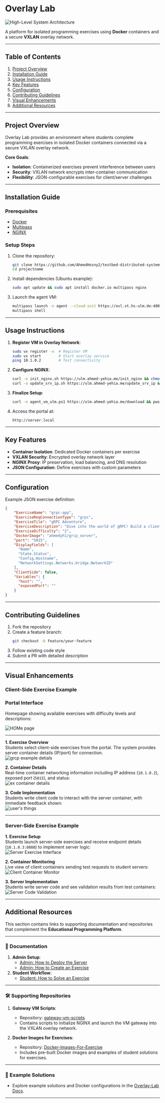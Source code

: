 # Overlay Lab  

![High-Level System Architecture](https://github.com/user-attachments/assets/7cc186c5-feec-4022-bf1a-f049cead6004)  

A platform for isolated programming exercises using **Docker** containers and a secure **VXLAN** overlay network.  

---

## Table of Contents  
1. [Project Overview](#project-overview)  
2. [Installation Guide](#installation-guide)  
3. [Usage Instructions](#usage-instructions)  
4. [Key Features](#key-features)  
5. [Configuration](#configuration)  
6. [Contributing Guidelines](#contributing-guidelines)  
7. [Visual Enhancements](#visual-enhancements)
8. [Additional Resources](#Additional-Resources)

---

## Project Overview  
Overlay Lab provides an environment where students complete programming exercises in isolated Docker containers connected via a secure VXLAN overlay network.  

**Core Goals**:  
- **Isolation**: Containerized exercises prevent interference between users  
- **Security**: VXLAN network encrypts inter-container communication  
- **Flexibility**: JSON-configurable exercises for client/server challenges  

---

## Installation Guide  

### Prerequisites  
- [Docker](https://www.docker.com/get-started)  
- [Multipass](https://multipass.run/)  
- [NGINX](https://www.nginx.com/)  

### Setup Steps  
1. Clone the repository:  
   ```bash
   git clone https://github.com/AhmedHosny2/testbed-distributed-system.git
   cd projectname
   ```  

2. Install dependencies (Ubuntu example):  
   ```bash
   sudo apt update && sudo apt install docker.io multipass nginx
   ```  

3. Launch the agent VM:  
   ```bash
   multipass launch -n agent --cloud-init https://ovl.st.hs-ulm.de:4001/conf/user-data-mp.yaml jammy
   multipass shell
   ```  

---

## Usage Instructions  

1. **Register VM in Overlay Network**:  
   ```bash
   sudo vx register -o  # Register VM
   sudo vx start        # Start overlay service
   ping 10.1.0.2        # Test connectivity
   ```  

2. **Configure NGINX**:  
   ```bash
   curl -o init_nginx.sh https://ulm.ahmed-yehia.me/init_nginx && chmod +x init_nginx.sh && sudo ./init_nginx.sh
   curl -o update_srv_ip.sh https://ulm.ahmed-yehia.me/update_srv_ip && chmod +x update_srv_ip.sh && sudo ./update_srv_ip.sh
   ```  

3. **Finalize Setup**:  
   ```bash
   curl -o agent_vm_ulm.ps1 https://ulm.ahmed-yehia.me/download && pwsh -ExecutionPolicy Bypass -File ./agent_vm_ulm.ps1
   ```  

4. Access the portal at:  
   ```
   http://server.local
   ```  

---

## Key Features  
- **Container Isolation**: Dedicated Docker containers per exercise  
- **VXLAN Security**: Encrypted overlay network layer  
- **NGINX Proxy**: IP preservation, load balancing, and DNS resolution  
- **JSON Configuration**: Define exercises with custom parameters  

---

## Configuration  
Example JSON exercise definition:  
```json
{
    "ExerciseName": "grpc-app",
    "ExerciseReqConnectionType": "grpc",
    "ExerciseTile": "gRPC Adventure",
    "ExerciseDescription": "Dive into the world of gRPC! Build a client that connects to a gRPC server and interacts with it to create, fetch, list, and delete users.",
    "ExerciseDifficulty": "2",
    "DockerImage": "ahmedyh1/grcp_server",
    "port": "5015",
    "DisplayFields": [
      "Name",
      "State.Status",
      "Config.Hostname",
      "NetworkSettings.Networks.bridge.NetworkID"
    ],
    "ClientSide": false,
    "Variables": {
      "host": "",
      "exposedPort": ""
    }
}
```  

---

## Contributing Guidelines  
1. Fork the repository  
2. Create a feature branch:  
   ```bash
   git checkout -b feature/your-feature
   ```  
3. Follow existing code style  
4. Submit a PR with detailed description  

---

## Visual Enhancements  

### Client-Side Exercise Example

### Portal Interface  
Homepage showing available exercises with difficulty levels and descriptions:  

![HOMe page](https://github.com/user-attachments/assets/70c06d5c-3b97-4534-88fc-d0eed6449bd8)

---

**1. Exercise Overview**  
Students select client-side exercises from the portal. The system provides server container details (IP/port) for connection.  
![grcp example detials ](https://github.com/user-attachments/assets/0bf08e55-0b8e-4910-bd8c-45d54e9c6429)


**2. Container Details**  
Real-time container networking information including IP address (`10.1.0.2`), exposed port (`5015`), and status:  
![ex container details ](https://github.com/user-attachments/assets/e3b25a54-6df4-4048-b389-0121c79ffce1)


**3. Code Implementation**  
Students write client code to interact with the server container, with immediate feedback shown:  
![user's things](https://github.com/user-attachments/assets/ca840ebb-69c7-4084-a396-abc6de1f6fc6)

---

### Server-Side Exercise Example

**1. Exercise Setup**  
Students launch server-side exercises and receive endpoint details (`10.1.0.3:8080`) to implement server logic:  
![Server Exercise Interface](https://github.com/user-attachments/assets/3f5ff2ab-84c4-4313-871b-02d6aa0ea10d)  

**2. Container Monitoring**  
Live view of client containers sending test requests to student servers:  
![Client Container Monitor](https://github.com/user-attachments/assets/47082e9b-bf14-4d48-9c3a-80904ee3eac3)  

**3. Server Implementation**  
Students write server code and see validation results from test containers:  
![Server Code Validation](https://github.com/user-attachments/assets/beb774b1-2f21-479c-b5ce-2af3d84937a0)  

---
## Additional Resources

This section contains links to supporting documentation and repositories that complement the **Educational Programming Platform**.

---

### 📄 Documentation
1. **Admin Setup**:  
   - [Admin: How to Deploy the Server](./docs/admin_deploy_server.md)  
   - [Admin: How to Create an Exercise](./docs/admin_create_exercise.md)  
2. **Student Workflow**:  
   - [Student: How to Solve an Exercise](./docs/student_solve_exercise.md)  

---

### 🛠️ Supporting Repositories
1. **Gateway VM Scripts**:  
   - Repository: [gateway-vm-scripts](https://github.com/AhmedHosny2/gateway-vm-scripts)  
   - Contains scripts to initialize NGINX and launch the VM gateway into the VXLAN overlay network.  

2. **Docker Images for Exercises**:  
   - Repository: [Docker-Images-For-Exercise](https://github.com/AhmedHosny2/Docker-Images-For-Exercise)  
   - Includes pre-built Docker images and examples of student solutions for exercises.  

---

### 🧩 Example Solutions
- Explore example solutions and Docker configurations in the [Overlay-Lab Docs](https://github.com/AhmedHosny2/Overlay-Lab/tree/main/docs).  

---
